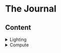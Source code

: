 # The Journal

## Content
<details>
<summary>Lighting</summary>

### My first attempt at PBR
![Hypnotized](Extra/PBR.png)

</details>

<details>
<summary>Compute</summary>

### When I tried playing around with Compute Shader
![Hypnotized](Extra/Hypnotize.gif)

</details>


